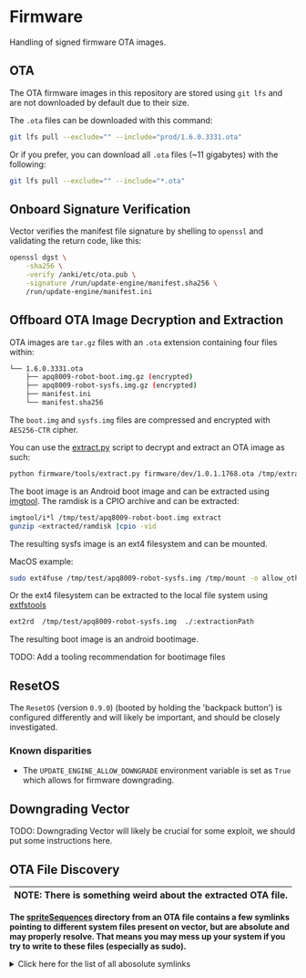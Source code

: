 # Firmware

Handling of signed firmware OTA images.

## OTA

The OTA firmware images in this repository are stored using `git lfs` and are not downloaded by default due to their size.

The `.ota` files can be downloaded with this command:

```sh
git lfs pull --exclude="" --include="prod/1.6.0.3331.ota"
```

Or if you prefer, you can download all `.ota` files (~11 gigabytes) with the following:

```sh
git lfs pull --exclude="" --include="*.ota"
```

## Onboard Signature Verification

Vector verifies the manifest file signature by shelling to `openssl` and validating the return code, like this:

```sh
openssl dgst \
    -sha256 \
    -verify /anki/etc/ota.pub \
    -signature /run/update-engine/manifest.sha256 \
    /run/update-engine/manifest.ini
```

## Offboard OTA Image Decryption and Extraction

OTA images are `tar.gz` files with an `.ota` extension containing four files within:

```sh
└── 1.6.0.3331.ota
    ├── apq8009-robot-boot.img.gz (encrypted)
    ├── apq8009-robot-sysfs.img.gz (encrypted)
    ├── manifest.ini
    └── manifest.sha256
```

The `boot.img` and `sysfs.img` files are compressed and encrypted with `AES256-CTR` cipher.

You can use the [extract.py](tools/extract.py) script to decrypt and extract an OTA image as such:

```sh
python firmware/tools/extract.py firmware/dev/1.0.1.1768.ota /tmp/extracted_firmware detail/keys/ota.pas
```

The boot image is an Android boot image and can be extracted using [imgtool](http://newandroidbook.com/tools/imgtool.html).  The ramdisk is a CPIO archive and can be extracted:

```sh
imgtool/i*l /tmp/test/apq8009-robot-boot.img extract
gunzip <extracted/ramdisk |cpio -vid
```

The resulting sysfs image is an ext4 filesystem and can be mounted.

MacOS example:

```sh
sudo ext4fuse /tmp/test/apq8009-robot-sysfs.img /tmp/mount -o allow_other,defer_permissions
```

Or the ext4 filesystem can be extracted to the local file system using [extfstools](https://github.com/nlitsme/extfstools)

```sh
ext2rd  /tmp/test/apq8009-robot-sysfs.img  ./:extractionPath
```

The resulting boot image is an android bootimage.

TODO: Add a tooling recommendation for bootimage files

## ResetOS

The `ResetOS` (version `0.9.0`) (booted by holding the 'backpack button') is configured differently and will likely be
important, and should be closely investigated.

### Known disparities

* The `UPDATE_ENGINE_ALLOW_DOWNGRADE` environment variable is set as `True` which allows for firmware downgrading.

## Downgrading Vector

TODO: Downgrading Vector will likely be crucial for some exploit, we should put some instructions here.

## OTA File Discovery

<!-- markdownlint-disable no-emphasis-as-heading -->
| NOTE: There is something weird about the extracted OTA file.
| --- |
**The [spriteSequences](assets/cozmo_resources/assets/sprites/spriteSequences) directory from an OTA file contains a few
symlinks pointing to different system files present on vector, but are absolute and may properly resolve. That means you
may mess up your system if you try to write to these files (especially as sudo).**

<!-- markdownlint-disable no-inline-html -->
<details>
  <summary>Click here for the list of all abosolute symlinks</summary>
  <p>

```sh
spriteSequences/face_timercancel_getin_01 -> lvm
spriteSequences/face_timerleft_getin_01 -> lvm
spriteSequences/face_timerleft_getout_01 -> lvm
spriteSequences/face_snow01/face_snow01_00209.png -> /sbin/modprobe.kmod
spriteSequences/face_snow01/face_snow01_00210.png -> ../bin/kmod
spriteSequences/face_snow01/face_snow01_00212.png -> /usr/lib/busybox/sbin/nameif
spriteSequences/face_snow01/face_snow01_00213.png -> /usr/lib/busybox/sbin/nbd-client
spriteSequences/face_snow01/face_snow01_00214.png -> /usr/lib/busybox/sbin/ntpd
spriteSequences/face_snow01/face_snow01_00215.png -> /usr/lib/busybox/sbin/pivot_root
spriteSequences/face_snow01/face_snow01_00216.png -> /usr/lib/busybox/sbin/popmaildir
spriteSequences/face_snow01/face_snow01_00218.png -> /bin/systemctl
spriteSequences/face_snow01/face_snow01_00219.png -> /usr/lib/busybox/sbin/powertop
spriteSequences/face_snow01/face_snow01_00220.png -> /usr/lib/busybox/sbin/raidautorun
spriteSequences/face_snow01/face_snow01_00221.png -> /usr/lib/busybox/sbin/rdate
spriteSequences/face_snow01/face_snow01_00222.png -> /usr/lib/busybox/sbin/rdev
spriteSequences/face_snow01/face_snow01_00223.png -> /usr/lib/busybox/sbin/readahead
spriteSequences/face_snow01/face_snow01_00224.png -> /usr/lib/busybox/sbin/readprofile
spriteSequences/face_snow01/face_snow01_00225.png -> /bin/systemctl
spriteSequences/face_snow01/face_snow01_00228.png -> /usr/lib/busybox/sbin/remove-shell
spriteSequences/face_snow01/face_snow01_00229.png -> /usr/lib/busybox/sbin/rfkill
spriteSequences/face_snow01/face_snow01_00230.png -> /sbin/rmmod.kmod
spriteSequences/face_snow01/face_snow01_00231.png -> ../bin/kmod
spriteSequences/face_snow01/face_snow01_00233.png -> /usr/lib/busybox/sbin/route
spriteSequences/face_snow01/face_snow01_00236.png -> /usr/lib/busybox/sbin/rtcwake
spriteSequences/face_snow01/face_snow01_00239.png -> /bin/systemctl
spriteSequences/face_snow01/face_snow01_00240.png -> /usr/lib/busybox/sbin/sendmail
spriteSequences/face_snow01/face_snow01_00241.png -> /usr/lib/busybox/sbin/setconsole
spriteSequences/face_snow01/face_snow01_00242.png -> /usr/lib/busybox/sbin/setfont
spriteSequences/face_snow01/face_snow01_00243.png -> /usr/lib/busybox/sbin/setlogcons
spriteSequences/face_snow01/face_snow01_00244.png -> /bin/systemctl
spriteSequences/face_snow01/face_snow01_00245.png -> /usr/lib/busybox/sbin/slattach
spriteSequences/face_snow01/face_snow01_00246.png -> /usr/lib/busybox/sbin/start-stop-daemon
spriteSequences/face_snow01/face_snow01_00247.png -> /sbin/sulogin.util-linux
spriteSequences/face_snow01/face_snow01_00249.png -> /usr/lib/busybox/sbin/svlogd
spriteSequences/face_snow01/face_snow01_00250.png -> /usr/lib/busybox/sbin/swapoff
spriteSequences/face_snow01/face_snow01_00251.png -> /usr/lib/busybox/sbin/swapon
spriteSequences/face_snow01/face_snow01_00252.png -> /usr/lib/busybox/sbin/switch_root
spriteSequences/face_snow01/face_snow01_00253.png -> /usr/lib/busybox/sbin/sysctl
spriteSequences/face_snow01/face_snow01_00254.png -> /usr/lib/busybox/sbin/syslogd
spriteSequences/face_snow01/face_snow01_00256.png -> /usr/lib/busybox/sbin/telnetd
spriteSequences/face_snow01/face_snow01_00257.png -> /usr/lib/busybox/sbin/tftpd
spriteSequences/face_snow01/face_snow01_00258.png -> /usr/lib/busybox/sbin/tunctl
spriteSequences/face_snow01/face_snow01_00259.png -> /lib/systemd/systemd-udevd
spriteSequences/face_snow01/face_snow01_00260.png -> /usr/lib/busybox/sbin/udhcpc
spriteSequences/face_snow01/face_snow01_00261.png -> /usr/lib/busybox/sbin/udhcpd
spriteSequences/face_snow01/face_snow01_00305.png -> /usr/lib/busybox/sbin/vconfig
spriteSequences/face_snow01/face_snow01_00307.png -> /usr/lib/busybox/sbin/watchdog
spriteSequences/face_snow01/face_snow01_00309.png -> /usr/lib/busybox/sbin/zcip
spriteSequences/face_snow01/face_snow01_00310.png -> /mnt/sdcard
spriteSequences/face_snow01/face_snow01_00336.png -> /var/tmp
spriteSequences/face_snow01/face_snow01_00356.png -> aplay
spriteSequences/face_snow01/face_snow01_00362.png -> /usr/bin/gawk
spriteSequences/face_snow01/face_snow01_00368.png -> /usr/bin/bzip2
spriteSequences/face_snow01/face_snow01_00370.png -> /usr/bin/bzip2
spriteSequences/face_snow01/face_snow01_00371.png -> /usr/bin/bzdiff
spriteSequences/face_snow01/face_snow01_00373.png -> /usr/bin/bzgrep
spriteSequences/face_snow01/face_snow01_00374.png -> /usr/bin/bzgrep
spriteSequences/face_snow01/face_snow01_00378.png -> /usr/bin/bzmore
spriteSequences/face_snow01/face_snow01_00382.png -> /usr/bin/chvt.kbd
spriteSequences/face_snow01/face_snow01_00399.png -> /usr/bin/deallocvt.kbd
spriteSequences/face_snow01/face_snow01_00411.png -> /bin/env
```

</p></details>
